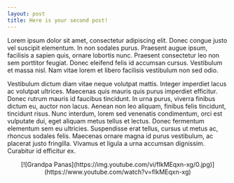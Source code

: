 ```yaml
---
layout: post
title: Here is your second post!
---
```

Lorem ipsum dolor sit amet, consectetur adipiscing elit. Donec congue justo vel suscipit elementum. In non sodales purus. Praesent augue ipsum, facilisis a sapien quis, ornare lobortis nunc. Praesent consectetur leo non sem porttitor feugiat. Donec eleifend felis id accumsan cursus. Vestibulum et massa nisl. Nam vitae lorem et libero facilisis vestibulum non sed odio.

Vestibulum dictum diam vitae neque volutpat mattis. Integer imperdiet lacus ac volutpat ultrices. Maecenas quis mauris quis purus imperdiet efficitur. Donec rutrum mauris id faucibus tincidunt. In urna purus, viverra finibus dictum eu, auctor non lacus. Aenean non leo aliquam, finibus felis tincidunt, tincidunt risus. Nunc interdum, lorem sed venenatis condimentum, orci est vulputate dui, eget aliquam metus tellus et lectus. Donec fermentum elementum sem eu ultricies. Suspendisse erat tellus, cursus ut metus ac, rhoncus sodales felis. Maecenas ornare magna id purus vestibulum, ac placerat justo fringilla. Vivamus et ligula a urna accumsan dignissim. Curabitur id efficitur ex. 

<center>[![Grandpa Panas](https://img.youtube.com/vi/fIkMEqxn-xg/0.jpg)](https://www.youtube.com/watch?v=fIkMEqxn-xg)</center>


